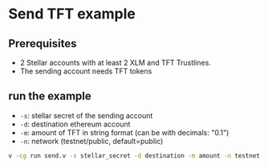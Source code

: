 # Send TFT example

## Prerequisites

- 2 Stellar accounts with at least 2 XLM and TFT Trustlines.
- The sending account needs TFT tokens

## run the example

- `-s`: stellar secret of the sending account
- `-d`: destination ethereum account
- `-m`: amount of TFT in string format (can be with decimals: "0.1")
- `-n`: network (testnet/public, default=public)

```sh
v -cg run send.v -s stellar_secret -d destination -m amount -n testnet
```
